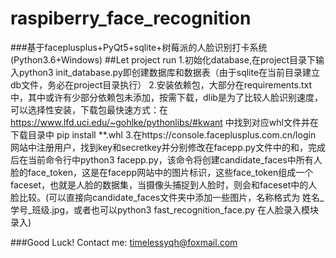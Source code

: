# raspiberry_face_recognition
###基于faceplusplus+PyQt5+sqlite+树莓派的人脸识别打卡系统(Python3.6+Windows)
##Let project run
1.初始化database,在project目录下输入python3 init_database.py即创建数据库和数据表（由于sqlite在当前目录建立db文件，务必在project目录执行）
2.安装依赖包，大部分在requirements.txt中，其中或许有少部分依赖包未添加，按需下载，dlib是为了比较人脸识别速度，可以选择性安装，下载包最快速方式：在 https://www.lfd.uci.edu/~gohlke/pythonlibs/#kwant 中找到对应whl文件并在下载目录中 pip install **.whl
3.在https://console.faceplusplus.com.cn/login 网站中注册用户，找到key和secretkey并分别修改在facepp.py文件中的<Your faceplusplus key>和<Your faceplusplus secret key>，完成后在当前命令行中python3 facepp.py，该命令将创建candidate_faces中所有人脸的face_token，这是在facepp网站中的图片标识，这些face_token组成一个faceset，也就是人脸的数据集，当摄像头捕捉到人脸时，则会和faceset中的人脸比较。(可以直接向candidate_faces文件夹中添加一些图片，名称格式为  姓名_学号_班级.jpg，或者也可以python3 fast_recognition_face.py 在人脸录入模块录入)


###Good Luck!  Contact me: timelessyqh@foxmail.com